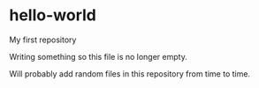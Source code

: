 # hello-world
My first repository

Writing something so this file is no longer empty.

Will probably add random files in this repository from time to time.
